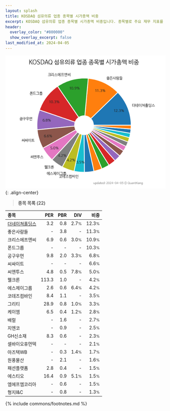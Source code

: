 ```yaml
---
layout: splash
title: KOSDAQ 섬유의류 업종 종목별 시가총액 비중
excerpt: KOSDAQ 섬유의류 업종 종목별 시가총액 비중입니다. 종목별로 주요 재무 지표를 함께 표시합니다.
header:
  overlay_color: "#800000"
  show_overlay_excerpt: false
last_modified_at: 2024-04-05
---
```



![KOSDAQ 섬유의류 업종 종목별 시가총액 비중](/stats/sector/images/kosdaq_업종_섬유의류_종목.png){: .align-center}


> **종목 목록 (22)**<a id="list"></a>

| **종목** | **PER** | **PBR** | **DIV** | **비중** |
| :------- | ------: | ------: | ------: | -------: |
| [더네이쳐홀딩스](/298540/) | 3.2 | 0.8 | 2.7<small>%</small> | 12.3<small>%</small> |
| 좋은사람들 | - | 3.8 | - | 11.3<small>%</small> |
| 크리스에프앤씨 | 6.9 | 0.6 | 3.0<small>%</small> | 10.9<small>%</small> |
| 폰드그룹 | - | - | - | 10.3<small>%</small> |
| 공구우먼 | 9.8 | 2.0 | 3.3<small>%</small> | 6.8<small>%</small> |
| 씨싸이트 | - | - | - | 6.6<small>%</small> |
| 씨앤투스 | 4.8 | 0.5 | 7.8<small>%</small> | 5.0<small>%</small> |
| 웰크론 | 113.3 | 1.0 | - | 4.2<small>%</small> |
| 에스제이그룹 | 2.6 | 0.6 | 6.4<small>%</small> | 4.2<small>%</small> |
| 코데즈컴바인 | 8.4 | 1.1 | - | 3.5<small>%</small> |
| 그리티 | 28.9 | 0.8 | 1.0<small>%</small> | 3.3<small>%</small> |
| 케이엠 | 6.5 | 0.4 | 1.2<small>%</small> | 2.8<small>%</small> |
| 배럴 | - | 1.6 | - | 2.7<small>%</small> |
| 지엔코 | - | 0.9 | - | 2.5<small>%</small> |
| GH신소재 | 8.3 | 0.6 | - | 2.3<small>%</small> |
| 셀바이오휴먼텍 | - | - | - | 2.1<small>%</small> |
| 아즈텍WB | - | 0.3 | 1.4<small>%</small> | 1.7<small>%</small> |
| 원풍물산 | - | 2.1 | - | 1.6<small>%</small> |
| 패션플랫폼 | 2.8 | 0.4 | - | 1.5<small>%</small> |
| 에스티오 | 16.4 | 0.9 | 5.1<small>%</small> | 1.5<small>%</small> |
| 엠에프엠코리아 | - | 0.6 | - | 1.5<small>%</small> |
| 형지I&C | - | 0.8 | - | 1.3<small>%</small> |

{% include commons/footnotes.md %}